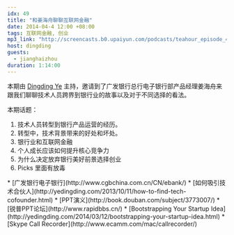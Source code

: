 ```yaml
---
idx: 49
title: "和姜海舟聊聊互联网金融"
date: 2014-04-4 12:00 +08:00
tags: 互联网金融, 创业
mp3_link: "http://screencasts.b0.upaiyun.com/podcasts/teahour_episode_49.m4a"
host: dingding
guests:
  - jianghaizhou
duration: 1:14:00
---
```


本期由 [Dingding Ye](http://yedingding.com) 主持，邀请到了广发银行总行电子银行部产品经理姜海舟来跟我们聊聊技术人员跨界到银行业的故事以及对于不同选择的看法。

本期话题：

1. 技术人员转型到银行产品运营的经历。
2. 转型中，技术背景带来的好处和坏处。
3. 银行业和互联网金融
4. 个人成长应该如何提升核心竞争力
5. 为什么决定放弃银行美好前景选择创业
6. Picks 里面有放毒

<section class="notes" markdown="1">
* [广发银行电子银行](http://www.cgbchina.com.cn/CN/ebank/)
* [如何吸引技术合伙人](http://yedingding.com/2013/10/11/how-to-find-tech-cofounder.html)
* [PPT演义](http://book.douban.com/subject/3773007/)
* [锐普PPT论坛](http://www.rapidbbs.cn/)
* [Bootstrapping Your Startup Idea](http://yedingding.com/2014/03/12/bootstrapping-your-startup-idea.html)
* [Skype Call Recorder](http://www.ecamm.com/mac/callrecorder/)
</section>
